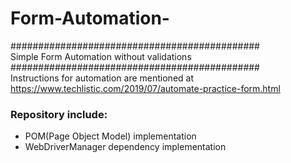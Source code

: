 # Form-Automation-
#############################################<br>
Simple Form Automation without validations <br>
#############################################<br>
Instructions for automation are mentioned at https://www.techlistic.com/2019/07/automate-practice-form.html
<br>

### Repository include:
*  POM(Page Object Model) implementation
*  WebDriverManager dependency implementation
